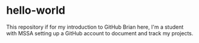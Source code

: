 # hello-world
This repository if for my introduction to GitHub
Brian here, I'm a student with MSSA setting up a GitHub account to document and track my projects.
